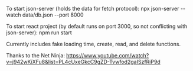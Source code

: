 To start json-server (holds the data for fetch protocol):
npx json-server --watch data/db.json --port 8000

To start react project (by default runs on port 3000, so not conflicting with json-server):
npm run start

Currently includes fake loading time, create, read, and delete functions.

Thanks to the Net Ninja: https://www.youtube.com/watch?v=j942wKiXFu8&list=PL4cUxeGkcC9gZD-Tvwfod2gaISzfRiP9d

